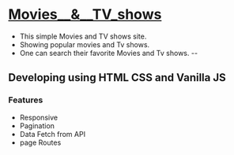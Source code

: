 # [Movies__&__TV_shows](https://kirathecoder.github.io/Movies-N-TV_shows/)
- This simple Movies and TV shows site.
- Showing popular movies and Tv shows.
- One can search their favorite Movies and Tv shows.
--
## Developing using HTML CSS and Vanilla JS
### Features
- Responsive
- Pagination
- Data Fetch from API
- page Routes